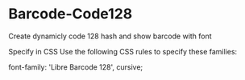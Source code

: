 # Barcode-Code128
Create dynamicly code 128 hash and show barcode with font

Specify in CSS
Use the following CSS rules to specify these families:

font-family: 'Libre Barcode 128', cursive;
